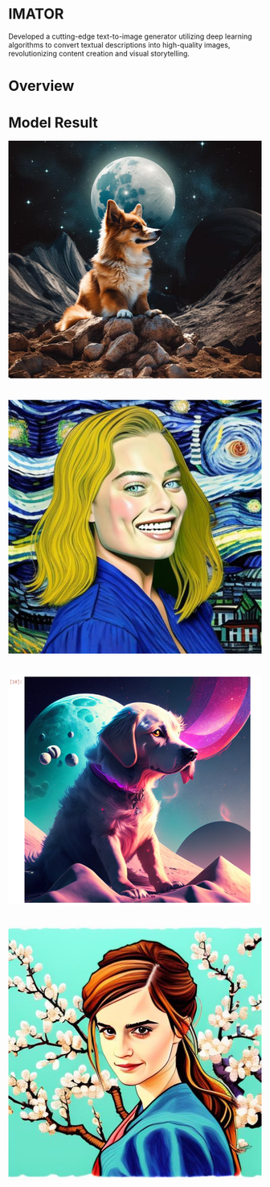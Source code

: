 # IMATOR
Developed a cutting-edge text-to-image generator utilizing deep learning algorithms to convert textual descriptions into high-quality images, revolutionizing content creation and visual storytelling.
# Overview

# Model Result 
![dog on moon](Images/image1.png)
#
![image 1](Images/Image2.jpeg)
#
![image2](Images/Image3.png)
#
![image3](Images/Image4.jpeg)
